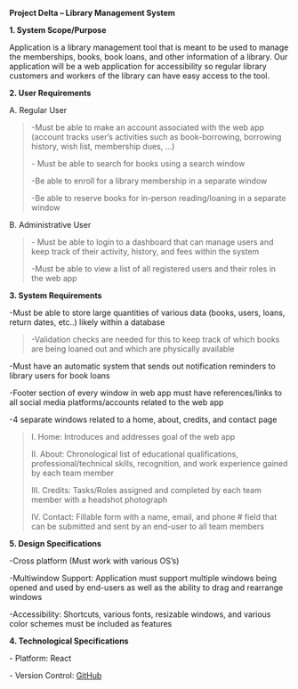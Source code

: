 **Project Delta – Library Management System**

**1. System Scope/Purpose**

Application is a library management tool that is meant to be used to
manage the memberships, books, book loans, and other information of a
library. Our application will be a web application for accessibility so
regular library customers and workers of the library can have easy
access to the tool.

**2. User Requirements**

A. Regular User

> -Must be able to make an account associated with the web app (account
> tracks user’s activities such as book-borrowing, borrowing history,
> wish list, membership dues, ...)
>
> \- Must be able to search for books using a search window
>
> -Be able to enroll for a library membership in a separate window
>
> -Be able to reserve books for in-person reading/loaning in a separate
> window

B. Administrative User

> \- Must be able to login to a dashboard that can manage users and keep
> track of their activity, history, and fees within the system
>
> -Must be able to view a list of all registered users and their roles
> in the web app

**3. System Requirements**

-Must be able to store large quantities of various data (books, users,
loans, return dates, etc..) likely within a database

> -Validation checks are needed for this to keep track of which books
> are being loaned out and which are physically available

-Must have an automatic system that sends out notification reminders to
library users for book loans

-Footer section of every window in web app must have references/links to
all social media platforms/accounts related to the web app

-4 separate windows related to a home, about, credits, and contact page

> I. Home: Introduces and addresses goal of the web app
>
> II\. About: Chronological list of educational qualifications,
> professional/technical skills, recognition, and work experience gained
> by each team member
>
> III\. Credits: Tasks/Roles assigned and completed by each team member
> with a headshot photograph
>
> IV\. Contact: Fillable form with a name, email, and phone \# field
> that can be submitted and sent by an end-user to all team members

**5. Design Specifications**

-Cross platform (Must work with various OS’s)

-Multiwindow Support: Application must support multiple windows being
opened and used by end-users as well as the ability to drag and
rearrange windows

-Accessibility: Shortcuts, various fonts, resizable windows, and various
color schemes must be included as features

**4. Technological Specifications**

\- Platform: React

\- Version Control: [GitHub](https://github.com/P-Delta)
